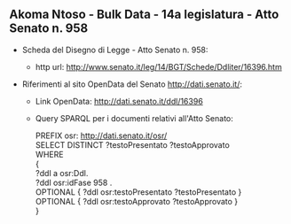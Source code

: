 ## Akoma Ntoso - Bulk Data - 14a legislatura - Atto Senato n. 958 ##

* Scheda del Disegno di Legge - Atto Senato n. 958:
	* http url: http://www.senato.it/leg/14/BGT/Schede/Ddliter/16396.htm

* Riferimenti al sito OpenData del Senato http://dati.senato.it/:
	* Link OpenData: http://dati.senato.it/ddl/16396
	* Query SPARQL per i documenti relativi all'Atto Senato:

        PREFIX osr: <http://dati.senato.it/osr/>  
		SELECT DISTINCT ?testoPresentato ?testoApprovato  
		WHERE  
		{  
		    ?ddl a osr:Ddl.  
		    ?ddl osr:idFase 958 .  
		    OPTIONAL { ?ddl osr:testoPresentato ?testoPresentato }  
		    OPTIONAL { ?ddl osr:testoApprovato ?testoApprovato }  
		}
		